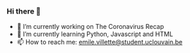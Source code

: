 ### Hi there 👋
- 🔭 I’m currently working on The Coronavirus Recap
- 🌱 I’m currently learning Python, Javascript and HTML
- 📫 How to reach me: emile.villette@student.uclouvain.be

<!--
**Emilevillette/Emilevillette** is a ✨ _special_ ✨ repository because its `README.md` (this file) appears on your GitHub profile.

Here are some ideas to get you started:

- 🔭 I’m currently working on The Coronavirus Journal
- 🌱 I’m currently learning Python, Javascript and HTML
- 👯 I’m looking to collaborate on ...
- 🤔 I’m looking for help with web developpement
- 💬 Ask me about ...
- 📫 How to reach me: emile.villette@student.uclouvain.be
- 😄 Pronouns: ...
- ⚡ Fun fact: ...
-->
